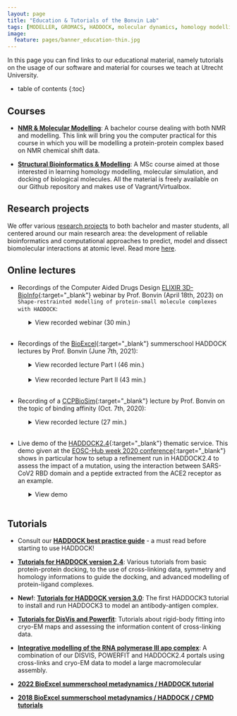 ```yaml
---
layout: page
title: "Education & Tutorials of the Bonvin Lab"
tags: [MODELLER, GROMACS, HADDOCK, molecular dynamics, homology modelling, docking, p53, MDM2]
image:
  feature: pages/banner_education-thin.jpg
---
```

In this page you can find links to our educational material, namely tutorials on the usage of our software and material for courses we teach at Utrecht University.

* table of contents
{:toc}


## Courses

* [**NMR & Molecular Modelling**](/education/NMRMolmod/): A bachelor course dealing with both NMR and modelling. This link will bring you the computer practical for this course in which you will be modelling a protein-protein complex based on NMR chemical shift data.

* [**Structural Bioinformatics & Modelling**](/education/molmod_online/): A MSc course aimed at those interested in learning homology modelling, molecular simulation, and docking of biological molecules. All the material is freely available on our Github repository and makes use of Vagrant/Virtualbox.


## Research projects

We offer various [research projects](/education/research-projects/) to both bachelor and master students, all centered around our main research area: the development of reliable bioinformatics and computational approaches to predict, model and dissect biomolecular interactions at atomic level. Read more [here](/education/research-projects/).

<!--
## Conferences and workshops

* [Fall meeting of the Netherlands Society for Biomolecular Modelling - November 2016](/news/NSBM-fall-meeting)

* [INSTRUCT practical course: Advanced methods for the integration of diverse structural data with NMR data - April 2016](/education/INSTRUCT-practical-course/)
-->

## Online lectures

* Recordings of the Computer Aided Drugs Design [ELIXIR 3D-BioInfo](https://elixir-europe.org/communities/3d-bioinfo){:target="_blank"} webinar by Prof. Bonvin (April 18th, 2023) on `Shape-restrainted modelling of protein-small molecule complexes with HADDOCK`:

  <ul>
  <details>
  <summary>View recorded webinar (30 min.)
  </summary>
    <iframe width="560" height="315" src="https://www.youtube.com/embed/-6s1Jgx0DSs?start=2250" title="YouTube video player" frameborder="0" allow="accelerometer; autoplay; clipboard-write; encrypted-media; gyroscope; picture-in-picture; web-share" allowfullscreen></iframe>
  </details>
  <br>
  </ul>

* Recordings of the [BioExcel](https://www.bioexcel.eu){:target="_blank"} summerschool HADDOCK lectures by Prof. Bonvin (June 7th, 2021):

  <ul>
  <details>
  <summary>View recorded lecture Part I (46 min.)
  </summary>
    <iframe width="560" height="315" src="https://www.youtube.com/embed/N2Sr4qtRKhs" title="YouTube video player" frameborder="0" allow="accelerometer; autoplay; clipboard-write; encrypted-media; gyroscope; picture-in-picture" allowfullscreen></iframe> 
  </details>
  <br>
  </ul>
  <ul>
  <details>
  <summary>View recorded lecture Part II (43 min.)
  </summary>
     <iframe width="560" height="315" src="https://www.youtube.com/embed/qpx6bQZhWrU" title="YouTube video player" frameborder="0" allow="accelerometer; autoplay; clipboard-write; encrypted-media; gyroscope; picture-in-picture" allowfullscreen></iframe>
  </details>
  <br>
  </ul>
  
* Recording of a [CCPBioSim](https://www.ccpbiosim.ac.uk/events/workshop-course-material/eventdetail/127/-/training-week-2020){:target="_blank"} lecture by Prof. Bonvin on the topic of binding affinity (Oct. 7th, 2020):

  <ul>
  <details>
  <summary>View recorded lecture (27 min.)
  </summary>
   <iframe width="560" height="315" src="https://www.youtube.com/embed/wHb63DC59Ns" frameborder="0" allow="accelerometer; autoplay; clipboard-write; encrypted-media; gyroscope; picture-in-picture" allowfullscreen></iframe>
  </details>
  <br>
  </ul>
  
* Live demo of the [HADDOCK2.4](https://wenmr.science.uu.nl/haddock2.4){:target="_blank"} thematic service. This demo given at the [EOSC-Hub week 2020 conference](https://www.eosc-hub.eu/events/eosc-hub-week-2020-goes-virtual){:target="_blank"} shows in particular how to setup a refinement run in HADDOCK2.4 to assess the impact of a mutation, using the interaction between SARS-CoV2 RBD domain and a peptide extracted from the ACE2 receptor as an example.

  <ul>
  <details>
  <summary>View demo
  </summary>
   <iframe width="560" height="315" src="https://www.youtube.com/embed/0uf-o4p1cH4" frameborder="0" allow="accelerometer; autoplay; encrypted-media; gyroscope; picture-in-picture" allowfullscreen></iframe>
  </details>
  <br>
  </ul>

## Tutorials

* Consult our [**HADDOCK best practice guide**](/software/bpg/) - a must read before starting to use HADDOCK!

* [**Tutorials for HADDOCK version 2.4**](/education/HADDOCK24): Various tutorials from basic protein-protein docking, to the use of cross-linking data, symmetry and homology informations to guide the docking, and advanced modelling of protein-ligand complexes.

* __New!__: [**Tutorials for HADDOCK version 3.0**](/education/HADDOCK3): The first HADDOCK3 tutorial to install and run HADDOCK3 to model an antibody-antigen complex.

* [**Tutorials for DisVis and Powerfit**](/education/Others): Tutorials about rigid-body fitting into cryo-EM maps and assessing the information content of cross-linking data.

* [**Integrative modelling of the RNA polymerase III apo complex**](/education/HADDOCK24/RNA-Pol-III-2022): A combination of our DISVIS, POWERFIT and HADDOCK2.4 portals using cross-links and cryo-EM data to model a large macromolecular assembly.

* [**2022 BioExcel summerschool metadynamics / HADDOCK tutorial**](/education/biomolecular-simulations-2022)

* [**2018 BioExcel summerschool metadynamics / HADDOCK / CPMD tutorials**](/education/biomolecular-simulations-2018)
